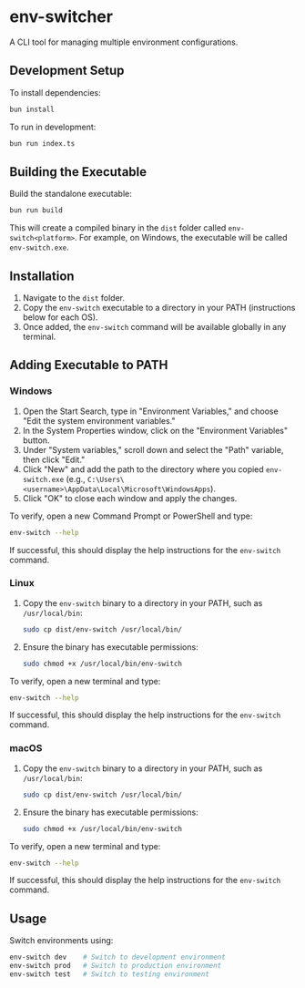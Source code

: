 # env-switcher

A CLI tool for managing multiple environment configurations.

## Development Setup

To install dependencies:
```bash
bun install
```

To run in development:
```bash
bun run index.ts
```

## Building the Executable

Build the standalone executable:
```bash
bun run build
```

This will create a compiled binary in the `dist` folder called `env-switch<platform>`. For example, on Windows, the executable will be called `env-switch.exe`.

## Installation

1. Navigate to the `dist` folder.
2. Copy the `env-switch` executable to a directory in your PATH (instructions below for each OS).
3. Once added, the `env-switch` command will be available globally in any terminal.

## Adding Executable to PATH

### Windows

1. Open the Start Search, type in "Environment Variables," and choose "Edit the system environment variables."
2. In the System Properties window, click on the "Environment Variables" button.
3. Under "System variables," scroll down and select the "Path" variable, then click "Edit."
4. Click "New" and add the path to the directory where you copied `env-switch.exe` (e.g., `C:\Users\<username>\AppData\Local\Microsoft\WindowsApps`).
5. Click "OK" to close each window and apply the changes.

To verify, open a new Command Prompt or PowerShell and type:
```bash
env-switch --help
```

If successful, this should display the help instructions for the `env-switch` command.

### Linux

1. Copy the `env-switch` binary to a directory in your PATH, such as `/usr/local/bin`:
   ```bash
   sudo cp dist/env-switch /usr/local/bin/
   ```
2. Ensure the binary has executable permissions:
   ```bash
   sudo chmod +x /usr/local/bin/env-switch
   ```

To verify, open a new terminal and type:
```bash
env-switch --help
```

If successful, this should display the help instructions for the `env-switch` command.

### macOS

1. Copy the `env-switch` binary to a directory in your PATH, such as `/usr/local/bin`:
   ```bash
   sudo cp dist/env-switch /usr/local/bin/
   ```
2. Ensure the binary has executable permissions:
   ```bash
   sudo chmod +x /usr/local/bin/env-switch
   ```

To verify, open a new terminal and type:
```bash
env-switch --help
```

If successful, this should display the help instructions for the `env-switch` command.

## Usage

Switch environments using:
```bash
env-switch dev    # Switch to development environment
env-switch prod   # Switch to production environment
env-switch test   # Switch to testing environment
```

